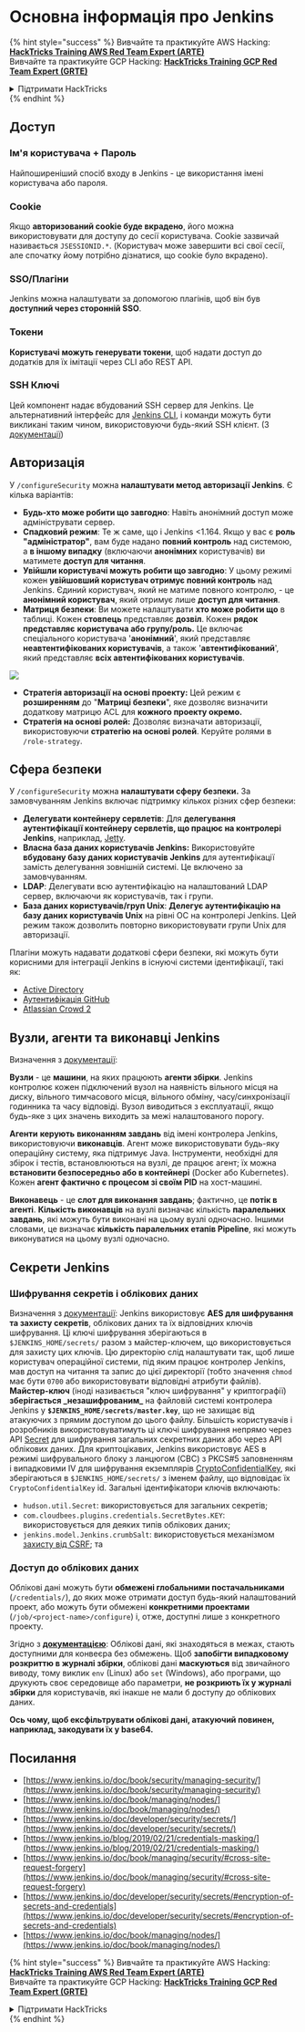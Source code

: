 # Основна інформація про Jenkins

{% hint style="success" %}
Вивчайте та практикуйте AWS Hacking:<img src="../../.gitbook/assets/image (1).png" alt="" data-size="line">[**HackTricks Training AWS Red Team Expert (ARTE)**](https://training.hacktricks.xyz/courses/arte)<img src="../../.gitbook/assets/image (1).png" alt="" data-size="line">\
Вивчайте та практикуйте GCP Hacking: <img src="../../.gitbook/assets/image (2).png" alt="" data-size="line">[**HackTricks Training GCP Red Team Expert (GRTE)**<img src="../../.gitbook/assets/image (2).png" alt="" data-size="line">](https://training.hacktricks.xyz/courses/grte)

<details>

<summary>Підтримати HackTricks</summary>

* Перевірте [**плани підписки**](https://github.com/sponsors/carlospolop)!
* **Приєднуйтесь до** 💬 [**групи Discord**](https://discord.gg/hRep4RUj7f) або [**групи Telegram**](https://t.me/peass) або **слідкуйте** за нами в **Twitter** 🐦 [**@hacktricks\_live**](https://twitter.com/hacktricks\_live)**.**
* **Діліться хакерськими трюками, надсилаючи PR до** [**HackTricks**](https://github.com/carlospolop/hacktricks) та [**HackTricks Cloud**](https://github.com/carlospolop/hacktricks-cloud) репозиторіїв на GitHub.

</details>
{% endhint %}

## Доступ

### Ім'я користувача + Пароль

Найпоширеніший спосіб входу в Jenkins - це використання імені користувача або пароля.

### Cookie

Якщо **авторизований cookie буде вкрадено**, його можна використовувати для доступу до сесії користувача. Cookie зазвичай називається `JSESSIONID.*`. (Користувач може завершити всі свої сесії, але спочатку йому потрібно дізнатися, що cookie було вкрадено).

### SSO/Плагіни

Jenkins можна налаштувати за допомогою плагінів, щоб він був **доступний через сторонній SSO**.

### Токени

**Користувачі можуть генерувати токени**, щоб надати доступ до додатків для їх імітації через CLI або REST API.

### SSH Ключі

Цей компонент надає вбудований SSH сервер для Jenkins. Це альтернативний інтерфейс для [Jenkins CLI](https://www.jenkins.io/doc/book/managing/cli/), і команди можуть бути викликані таким чином, використовуючи будь-який SSH клієнт. (З [документації](https://plugins.jenkins.io/sshd/))

## Авторизація

У `/configureSecurity` можна **налаштувати метод авторизації Jenkins**. Є кілька варіантів:

* **Будь-хто може робити що завгодно**: Навіть анонімний доступ може адмініструвати сервер.
* **Спадковий режим**: Те ж саме, що і Jenkins <1.164. Якщо у вас є **роль "адміністратор"**, вам буде надано **повний контроль** над системою, а **в іншому випадку** (включаючи **анонімних** користувачів) ви матимете **доступ для читання**.
* **Увійшли користувачі можуть робити що завгодно**: У цьому режимі кожен **увійшовший користувач отримує повний контроль** над Jenkins. Єдиний користувач, який не матиме повного контролю, - це **анонімний користувач**, який отримує лише **доступ для читання**.
* **Матриця безпеки**: Ви можете налаштувати **хто може робити що** в таблиці. Кожен **стовпець** представляє **дозвіл**. Кожен **рядок** **представляє** **користувача або групу/роль.** Це включає спеціального користувача '**анонімний**', який представляє **неавтентифікованих користувачів**, а також '**автентифікований**', який представляє **всіх автентифікованих користувачів**.

![](<../../.gitbook/assets/image (149).png>)

* **Стратегія авторизації на основі проекту:** Цей режим є **розширенням** до "**Матриці безпеки**", яке дозволяє визначити додаткову матрицю ACL для **кожного проекту окремо.**
* **Стратегія на основі ролей:** Дозволяє визначати авторизації, використовуючи **стратегію на основі ролей**. Керуйте ролями в `/role-strategy`.

## **Сфера безпеки**

У `/configureSecurity` можна **налаштувати сферу безпеки.** За замовчуванням Jenkins включає підтримку кількох різних сфер безпеки:

* **Делегувати контейнеру сервлетів**: Для **делегування аутентифікації контейнеру сервлетів, що працює на контролері Jenkins**, наприклад, [Jetty](https://www.eclipse.org/jetty/).
* **Власна база даних користувачів Jenkins:** Використовуйте **вбудовану базу даних користувачів Jenkins** для аутентифікації замість делегування зовнішній системі. Це включено за замовчуванням.
* **LDAP**: Делегувати всю аутентифікацію на налаштований LDAP сервер, включаючи як користувачів, так і групи.
* **База даних користувачів/груп Unix**: **Делегує аутентифікацію на базу даних користувачів Unix** на рівні ОС на контролері Jenkins. Цей режим також дозволить повторно використовувати групи Unix для авторизації.

Плагіни можуть надавати додаткові сфери безпеки, які можуть бути корисними для інтеграції Jenkins в існуючі системи ідентифікації, такі як:

* [Active Directory](https://plugins.jenkins.io/active-directory)
* [Аутентифікація GitHub](https://plugins.jenkins.io/github-oauth)
* [Atlassian Crowd 2](https://plugins.jenkins.io/crowd2)

## Вузли, агенти та виконавці Jenkins

Визначення з [документації](https://www.jenkins.io/doc/book/managing/nodes/):

**Вузли** - це **машини**, на яких працюють **агенти збірки**. Jenkins контролює кожен підключений вузол на наявність вільного місця на диску, вільного тимчасового місця, вільного обміну, часу/синхронізації годинника та часу відповіді. Вузол виводиться з експлуатації, якщо будь-яке з цих значень виходить за межі налаштованого порогу.

**Агенти** **керують** **виконанням завдань** від імені контролера Jenkins, використовуючи **виконавців**. Агент може використовувати будь-яку операційну систему, яка підтримує Java. Інструменти, необхідні для збірок і тестів, встановлюються на вузлі, де працює агент; їх можна **встановити безпосередньо або в контейнері** (Docker або Kubernetes). Кожен **агент фактично є процесом зі своїм PID** на хост-машині.

**Виконавець** - це **слот для виконання завдань**; фактично, це **потік в агенті**. **Кількість виконавців** на вузлі визначає кількість **паралельних завдань**, які можуть бути виконані на цьому вузлі одночасно. Іншими словами, це визначає **кількість паралельних етапів Pipeline**, які можуть виконуватися на цьому вузлі одночасно.

## Секрети Jenkins

### Шифрування секретів і облікових даних

Визначення з [документації](https://www.jenkins.io/doc/developer/security/secrets/#encryption-of-secrets-and-credentials): Jenkins використовує **AES для шифрування та захисту секретів**, облікових даних та їх відповідних ключів шифрування. Ці ключі шифрування зберігаються в `$JENKINS_HOME/secrets/` разом з майстер-ключем, що використовується для захисту цих ключів. Цю директорію слід налаштувати так, щоб лише користувач операційної системи, під яким працює контролер Jenkins, мав доступ на читання та запис до цієї директорії (тобто значення `chmod` має бути `0700` або використовувати відповідні атрибути файлів). **Майстер-ключ** (іноді називається "ключ шифрування" у криптографії) **зберігається \_незашифрованим\_** на файловій системі контролера Jenkins у **`$JENKINS_HOME/secrets/master.key`**, що не захищає від атакуючих з прямим доступом до цього файлу. Більшість користувачів і розробників використовуватимуть ці ключі шифрування непрямо через API [Secret](https://javadoc.jenkins.io/byShortName/Secret) для шифрування загальних секретних даних або через API облікових даних. Для криптоцікавих, Jenkins використовує AES в режимі шифрувального блоку з ланцюгом (CBC) з PKCS#5 заповненням і випадковими IV для шифрування екземплярів [CryptoConfidentialKey](https://javadoc.jenkins.io/byShortName/CryptoConfidentialKey), які зберігаються в `$JENKINS_HOME/secrets/` з іменем файлу, що відповідає їх `CryptoConfidentialKey` id. Загальні ідентифікатори ключів включають:

* `hudson.util.Secret`: використовується для загальних секретів;
* `com.cloudbees.plugins.credentials.SecretBytes.KEY`: використовується для деяких типів облікових даних;
* `jenkins.model.Jenkins.crumbSalt`: використовується механізмом [захисту від CSRF](https://www.jenkins.io/doc/book/managing/security/#cross-site-request-forgery); та

### Доступ до облікових даних

Облікові дані можуть бути **обмежені глобальними постачальниками** (`/credentials/`), до яких може отримати доступ будь-який налаштований проект, або можуть бути обмежені **конкретними проектами** (`/job/<project-name>/configure`) і, отже, доступні лише з конкретного проекту.

Згідно з [**документацією**](https://www.jenkins.io/blog/2019/02/21/credentials-masking/): Облікові дані, які знаходяться в межах, стають доступними для конвеєра без обмежень. Щоб **запобігти випадковому розкриттю в журналі збірки**, облікові дані **маскуються** від звичайного виводу, тому виклик `env` (Linux) або `set` (Windows), або програми, що друкують своє середовище або параметри, **не розкриють їх у журналі збірки** для користувачів, які інакше не мали б доступу до облікових даних.

**Ось чому, щоб ексфільтрувати облікові дані, атакуючий повинен, наприклад, закодувати їх у base64.**

## Посилання

* [https://www.jenkins.io/doc/book/security/managing-security/](https://www.jenkins.io/doc/book/security/managing-security/)
* [https://www.jenkins.io/doc/book/managing/nodes/](https://www.jenkins.io/doc/book/managing/nodes/)
* [https://www.jenkins.io/doc/developer/security/secrets/](https://www.jenkins.io/doc/developer/security/secrets/)
* [https://www.jenkins.io/blog/2019/02/21/credentials-masking/](https://www.jenkins.io/blog/2019/02/21/credentials-masking/)
* [https://www.jenkins.io/doc/book/managing/security/#cross-site-request-forgery](https://www.jenkins.io/doc/book/managing/security/#cross-site-request-forgery)
* [https://www.jenkins.io/doc/developer/security/secrets/#encryption-of-secrets-and-credentials](https://www.jenkins.io/doc/developer/security/secrets/#encryption-of-secrets-and-credentials)
* [https://www.jenkins.io/doc/book/managing/nodes/](https://www.jenkins.io/doc/book/managing/nodes/)

{% hint style="success" %}
Вивчайте та практикуйте AWS Hacking:<img src="../../.gitbook/assets/image (1).png" alt="" data-size="line">[**HackTricks Training AWS Red Team Expert (ARTE)**](https://training.hacktricks.xyz/courses/arte)<img src="../../.gitbook/assets/image (1).png" alt="" data-size="line">\
Вивчайте та практикуйте GCP Hacking: <img src="../../.gitbook/assets/image (2).png" alt="" data-size="line">[**HackTricks Training GCP Red Team Expert (GRTE)**<img src="../../.gitbook/assets/image (2).png" alt="" data-size="line">](https://training.hacktricks.xyz/courses/grte)

<details>

<summary>Підтримати HackTricks</summary>

* Перевірте [**плани підписки**](https://github.com/sponsors/carlospolop)!
* **Приєднуйтесь до** 💬 [**групи Discord**](https://discord.gg/hRep4RUj7f) або [**групи Telegram**](https://t.me/peass) або **слідкуйте** за нами в **Twitter** 🐦 [**@hacktricks\_live**](https://twitter.com/hacktricks\_live)**.**
* **Діліться хакерськими трюками, надсилаючи PR до** [**HackTricks**](https://github.com/carlospolop/hacktricks) та [**HackTricks Cloud**](https://github.com/carlospolop/hacktricks-cloud) репозиторіїв на GitHub.

</details>
{% endhint %}

